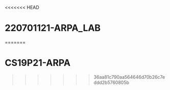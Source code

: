 <<<<<<< HEAD
# 220701121-ARPA_LAB
=======
# CS19P21-ARPA
>>>>>>> 36aa81c790aa564646d70b26c7eddd2b5760805b
